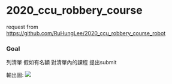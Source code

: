 # 2020_ccu_robbery_course

request from https://github.com/RuHungLee/2020_ccu_robbery_course_robot

### Goal
列清單 假如有名額 對清單內的課程 提出submit


輸出圖:
![](https://i.imgur.com/JzEPljc.png)







